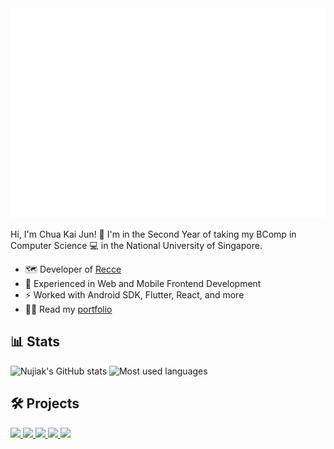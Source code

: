 <div align="center">
  <img src="header.svg" alt="Hello">
</div>

Hi, I'm Chua Kai Jun! :wave: I'm in the Second Year of taking my BComp in Computer Science :computer: in the National University of Singapore.

- :world_map: Developer of [Recce](https://github.com/nujiak/recce)
- :rocket: Experienced in Web and Mobile Frontend Development
- :zap: Worked with Android SDK, Flutter, React, and more 
- 🧑🏽 Read my [portfolio](https://nujiak.com)

## :bar_chart: Stats

<a>
<img src="https://github-readme-stats.vercel.app/api?username=nujiak&count_private=true&show_icons=true&theme=vue" alt="Nujiak's GitHub stats">
</a>
<a>
<img src="https://github-readme-stats.vercel.app/api/top-langs/?username=nujiak&layout=compact&langs_count=6" alt="Most used languages">
</a>

## :hammer_and_wrench: Projects

<a href="https://github.com/nujiak/recce">
<img src="https://github-readme-stats.vercel.app/api/pin/?username=nujiak&repo=recce&show_owner=true">
</a>
<a href="https://github.com/nujiak/wordevle">
<img src="https://github-readme-stats.vercel.app/api/pin/?username=nujiak&repo=wordevle&show_owner=true">
</a>
<a href="https://github.com/nujiak/mathsprint">
<img src="https://github-readme-stats.vercel.app/api/pin/?username=nujiak&repo=mathsprint&show_owner=true">
</a>
<a href="https://github.com/nujiak/mlkk-drivesafe">
<img src="https://github-readme-stats.vercel.app/api/pin/?username=nujiak&repo=mlkk-drivesafe&show_owner=true">
</a>
<a href="https://github.com/nujiak/wake-together">
<img src="https://github-readme-stats.vercel.app/api/pin/?username=nujiak&repo=wake-together&show_owner=true">
</a>
